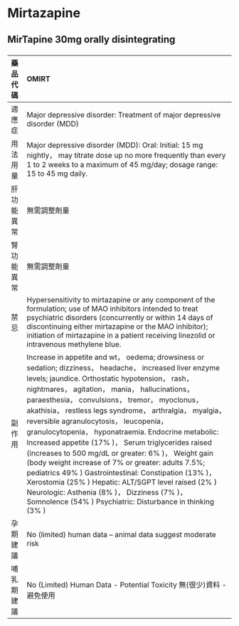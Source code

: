 # Mirtazapine

## MirTapine 30mg orally disintegrating

##### 

| 藥品代碼   | OMIRT                                                                                                                                                                                                                                                                                                                                                                                                                                                                                                                                                                                                                                                                                                                                                                                                                          |
|:-----------|:-------------------------------------------------------------------------------------------------------------------------------------------------------------------------------------------------------------------------------------------------------------------------------------------------------------------------------------------------------------------------------------------------------------------------------------------------------------------------------------------------------------------------------------------------------------------------------------------------------------------------------------------------------------------------------------------------------------------------------------------------------------------------------------------------------------------------------|
| 適應症     | Major depressive disorder: Treatment of major depressive disorder (MDD)                                                                                                                                                                                                                                                                                                                                                                                                                                                                                                                                                                                                                                                                                                                                                        |
| 用法用量   | Major depressive disorder (MDD): Oral: Initial: 15 mg nightly， may titrate dose up no more frequently than every 1 to 2 weeks to a maximum of 45 mg/day; dosage range: 15 to 45 mg daily.                                                                                                                                                                                                                                                                                                                                                                                                                                                                                                                                                                                                                                     |
| 肝功能異常 | 無需調整劑量                                                                                                                                                                                                                                                                                                                                                                                                                                                                                                                                                                                                                                                                                                                                                                                                                   |
| 腎功能異常 | 無需調整劑量                                                                                                                                                                                                                                                                                                                                                                                                                                                                                                                                                                                                                                                                                                                                                                                                                   |
| 禁忌       | Hypersensitivity to mirtazapine or any component of the formulation; use of MAO inhibitors intended to treat psychiatric disorders (concurrently or within 14 days of discontinuing either mirtazapine or the MAO inhibitor); initiation of mirtazapine in a patient receiving linezolid or intravenous methylene blue.                                                                                                                                                                                                                                                                                                                                                                                                                                                                                                        |
| 副作用     | Increase in appetite and wt， oedema; drowsiness or sedation; dizziness， headache， increased liver enzyme levels; jaundice. Orthostatic hypotension， rash， nightmares， agitation， mania， hallucinations， paraesthesia， convulsions， tremor， myoclonus， akathisia， restless legs syndrome， arthralgia， myalgia， reversible agranulocytosis， leucopenia， granulocytopenia， hyponatraemia. Endocrine metabolic: Increased appetite (17% )， Serum triglycerides raised (increases to 500 mg/dL or greater: 6% )， Weight gain (body weight increase of 7% or greater: adults 7.5%; pediatrics 49% ) Gastrointestinal: Constipation (13% )， Xerostomia (25% ) Hepatic: ALT/SGPT level raised (2% ) Neurologic: Asthenia (8% )， Dizziness (7% )， Somnolence (54% ) Psychiatric: Disturbance in thinking (3% ) |
| 孕期建議   | No (limited) human data – animal data suggest moderate risk                                                                                                                                                                                                                                                                                                                                                                                                                                                                                                                                                                                                                                                                                                                                                                    |
| 哺乳期建議 | No (Limited) Human Data - Potential Toxicity 無(很少)資料 - 避免使用                                                                                                                                                                                                                                                                                                                                                                                                                                                                                                                                                                                                                                                                                                                                                           |

